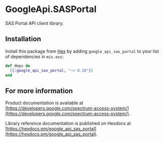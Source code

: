 # GoogleApi.SASPortal

SAS Portal API client library.



## Installation

Install this package from [Hex](https://hex.pm) by adding
`google_api_sas_portal` to your list of dependencies in `mix.exs`:

```elixir
def deps do
  [{:google_api_sas_portal, "~> 0.10"}]
end
```

## For more information

Product documentation is available at [https://developers.google.com/spectrum-access-system/](https://developers.google.com/spectrum-access-system/).

Library reference documentation is published on Hexdocs at
[https://hexdocs.pm/google_api_sas_portal](https://hexdocs.pm/google_api_sas_portal).
